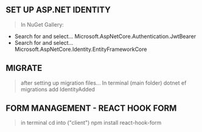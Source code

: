 ## SET UP ASP.NET IDENTITY
> In NuGet Gallery:
  - Search for and select...
      Microsoft.AspNetCore.Authentication.JwtBearer
  - Search for and select...
      Microsoft.AspNetCore.Identity.EntityFrameworkCore

## MIGRATE
> after setting up migration files...
  > In terminal (main folder)
    dotnet ef migrations add IdentityAdded

## FORM MANAGEMENT - REACT HOOK FORM
> in terminal
  cd into <react app folder> ("client")
    npm install react-hook-form
